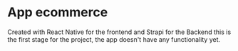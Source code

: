# App ecommerce
Created with React Native for the frontend and Strapi for the Backend
this is the first stage for the project, the app doesn't have any functionality yet.

